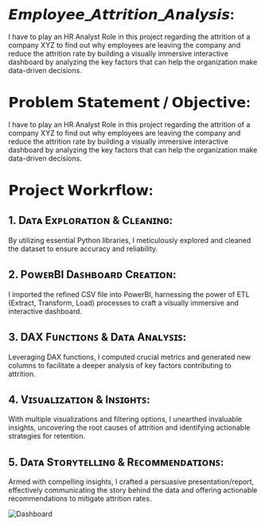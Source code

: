 # 𝙀𝙢𝙥𝙡𝙤𝙮𝙚𝙚_𝘼𝙩𝙩𝙧𝙞𝙩𝙞𝙤𝙣_𝘼𝙣𝙖𝙡𝙮𝙨𝙞𝙨: 

I have to play an HR Analyst Role in this project regarding the attrition of a company XYZ to find out why employees are leaving the company and reduce the attrition rate by building a visually immersive interactive dashboard by analyzing the key factors that can help the organization make data-driven decisions.

# 𝗣𝗿𝗼𝗯𝗹𝗲𝗺 𝗦𝘁𝗮𝘁𝗲𝗺𝗲𝗻𝘁 / 𝗢𝗯𝗷𝗲𝗰𝘁𝗶𝘃𝗲:

I have to play an HR Analyst Role in this project regarding the attrition of a company XYZ to find out why employees are leaving the company and reduce the attrition rate by building a visually immersive interactive dashboard by analyzing the key factors that can help the organization make data-driven decisions.

# 𝗣𝗿𝗼𝗷𝗲𝗰𝘁 𝗪𝗼𝗿𝗸𝗿𝗳𝗹𝗼𝘄:

## 1. Dᴀᴛᴀ Exᴘʟᴏʀᴀᴛɪᴏɴ & Cʟᴇᴀɴɪɴɢ: 

By utilizing essential Python libraries, I meticulously explored and cleaned the dataset to ensure accuracy and reliability.

## 2. PᴏᴡᴇʀBI Dᴀꜱʜʙᴏᴀʀᴅ Cʀᴇᴀᴛɪᴏɴ: 

I imported the refined CSV file into PowerBI, harnessing the power of ETL (Extract, Transform, Load) processes to craft a visually immersive and interactive dashboard.

## 3. DAX Fᴜɴᴄᴛɪᴏɴꜱ & Dᴀᴛᴀ Aɴᴀʟʏꜱɪꜱ: 

Leveraging DAX functions, I computed crucial metrics and generated new columns to facilitate a deeper analysis of key factors contributing to attrition.

## 4. Vɪꜱᴜᴀʟɪᴢᴀᴛɪᴏɴ & Iɴꜱɪɢʜᴛꜱ:

With multiple visualizations and filtering options, I unearthed invaluable insights, uncovering the root causes of attrition and identifying actionable strategies for retention.

## 5. Dᴀᴛᴀ Sᴛᴏʀʏᴛᴇʟʟɪɴɢ & Rᴇᴄᴏᴍᴍᴇɴᴅᴀᴛɪᴏɴꜱ: 

Armed with compelling insights, I crafted a persuasive presentation/report, effectively communicating the story behind the data and offering actionable recommendations to mitigate attrition rates.

![Dashboard](https://github.com/CoderNitu/Employee_Attrition_Analysis/assets/87817227/3ec0c143-ac75-4d8e-9f8a-432be51d79ac)

